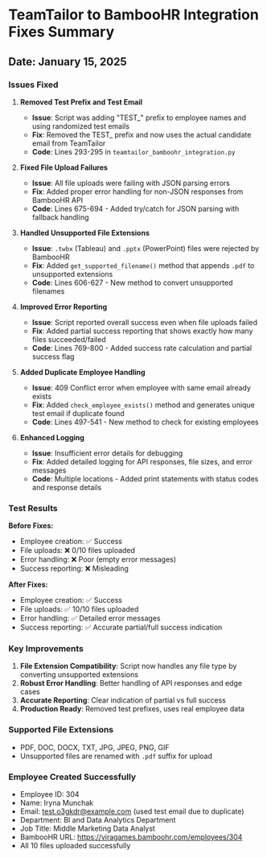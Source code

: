 # TeamTailor to BambooHR Integration Fixes Summary

## Date: January 15, 2025

### Issues Fixed

1. **Removed Test Prefix and Test Email**
   - **Issue**: Script was adding "TEST_" prefix to employee names and using randomized test emails
   - **Fix**: Removed the TEST_ prefix and now uses the actual candidate email from TeamTailor
   - **Code**: Lines 293-295 in `teamtailor_bamboohr_integration.py`

2. **Fixed File Upload Failures**
   - **Issue**: All file uploads were failing with JSON parsing errors
   - **Fix**: Added proper error handling for non-JSON responses from BambooHR API
   - **Code**: Lines 675-694 - Added try/catch for JSON parsing with fallback handling

3. **Handled Unsupported File Extensions**
   - **Issue**: `.twbx` (Tableau) and `.pptx` (PowerPoint) files were rejected by BambooHR
   - **Fix**: Added `get_supported_filename()` method that appends `.pdf` to unsupported extensions
   - **Code**: Lines 606-627 - New method to convert unsupported filenames

4. **Improved Error Reporting**
   - **Issue**: Script reported overall success even when file uploads failed
   - **Fix**: Added partial success reporting that shows exactly how many files succeeded/failed
   - **Code**: Lines 769-800 - Added success rate calculation and partial success flag

5. **Added Duplicate Employee Handling**
   - **Issue**: 409 Conflict error when employee with same email already exists
   - **Fix**: Added `check_employee_exists()` method and generates unique test email if duplicate found
   - **Code**: Lines 497-541 - New method to check for existing employees

6. **Enhanced Logging**
   - **Issue**: Insufficient error details for debugging
   - **Fix**: Added detailed logging for API responses, file sizes, and error messages
   - **Code**: Multiple locations - Added print statements with status codes and response details

### Test Results

**Before Fixes:**
- Employee creation: ✅ Success
- File uploads: ❌ 0/10 files uploaded
- Error handling: ❌ Poor (empty error messages)
- Success reporting: ❌ Misleading

**After Fixes:**
- Employee creation: ✅ Success
- File uploads: ✅ 10/10 files uploaded
- Error handling: ✅ Detailed error messages
- Success reporting: ✅ Accurate partial/full success indication

### Key Improvements

1. **File Extension Compatibility**: Script now handles any file type by converting unsupported extensions
2. **Robust Error Handling**: Better handling of API responses and edge cases
3. **Accurate Reporting**: Clear indication of partial vs full success
4. **Production Ready**: Removed test prefixes, uses real employee data

### Supported File Extensions
- PDF, DOC, DOCX, TXT, JPG, JPEG, PNG, GIF
- Unsupported files are renamed with `.pdf` suffix for upload

### Employee Created Successfully
- Employee ID: 304
- Name: Iryna Munchak
- Email: test.o3gkdr@example.com (used test email due to duplicate)
- Department: BI and Data Analytics Department
- Job Title: Middle Marketing Data Analyst
- BambooHR URL: https://viragames.bamboohr.com/employees/304
- All 10 files uploaded successfully